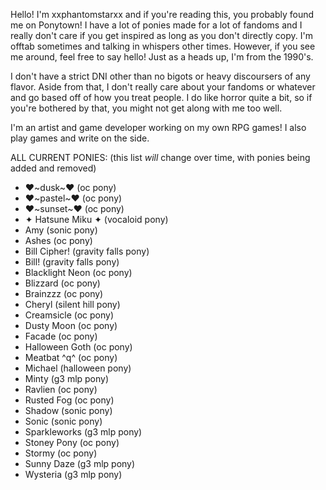 Hello! I'm xxphantomstarxx and if you're reading this, you probably found me on Ponytown!
I have a lot of ponies made for a lot of fandoms and I really don't care if you get inspired as long as you don't directly copy.
I'm offtab sometimes and talking in whispers other times. However, if you see me around, feel free to say hello!
Just as a heads up, I'm from the 1990's.

I don't have a strict DNI other than no bigots or heavy discoursers of any flavor. Aside from that, I don't really care about your fandoms or whatever and go based off of how you treat people.
I do like horror quite a bit, so if you're bothered by that, you might not get along with me too well.

I'm an artist and game developer working on my own RPG games! I also play games and write on the side.

ALL CURRENT PONIES: (this list *will* change over time, with ponies being added and removed)
- ♥\~dusk~♥ (oc pony)
- ♥\~pastel~♥ (oc pony)
- ♥\~sunset~♥ (oc pony)
- ✦ Hatsune Miku ✦ (vocaloid pony)
- Amy (sonic pony)
- Ashes (oc pony)
- Bill Cipher! (gravity falls pony)
- Bill! (gravity falls pony)
- Blacklight Neon (oc pony)
- Blizzard (oc pony)
- Brainzzz (oc pony)
- Cheryl (silent hill pony)
- Creamsicle (oc pony)
- Dusty Moon (oc pony)
- Facade (oc pony)
- Halloween Goth (oc pony)
- Meatbat ^q^ (oc pony)
- Michael (halloween pony)
- Minty (g3 mlp pony)
- Ravlien (oc pony)
- Rusted Fog (oc pony)
- Shadow (sonic pony)
- Sonic (sonic pony)
- Sparkleworks (g3 mlp pony)
- Stoney Pony (oc pony)
- Stormy (oc pony)
- Sunny Daze (g3 mlp pony)
- Wysteria (g3 mlp pony)

<!---
xxphantomstarxx/xxphantomstarxx is a ✨ special ✨ repository because its `README.md` (this file) appears on your GitHub profile.
You can click the Preview link to take a look at your changes.
--->
